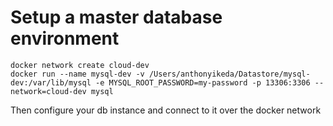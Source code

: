 # Setup a master database environment

```
docker network create cloud-dev
docker run --name mysql-dev -v /Users/anthonyikeda/Datastore/mysql-dev:/var/lib/mysql -e MYSQL_ROOT_PASSWORD=my-password -p 13306:3306 --network=cloud-dev mysql 

```

Then configure your db instance and connect to it over the docker network


